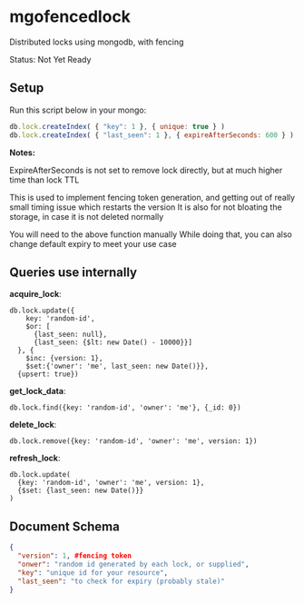 # mgofencedlock
Distributed locks using mongodb, with fencing

Status: Not Yet Ready


Setup
----------------------
Run this script below in your mongo:

```javascript
db.lock.createIndex( { "key": 1 }, { unique: true } )
db.lock.createIndex( { "last_seen": 1 }, { expireAfterSeconds: 600 } )
```

**Notes:**

ExpireAfterSeconds is not set to remove lock directly, 
but at much higher time than lock TTL

This is used to implement fencing token generation,
and getting out of really small timing issue which restarts the version
It is also for not bloating the storage, in case it is not deleted normally

You will need to the above function manually
While doing that, you can also change default expiry to meet your use case


Queries use internally
------------------------------------
**acquire_lock**: 

```
db.lock.update({
    key: 'random-id', 
    $or: [
      {last_seen: null}, 
      {last_seen: {$lt: new Date() - 10000}}]
  }, {
    $inc: {version: 1}, 
    $set:{'owner': 'me', last_seen: new Date()}}, 
  {upsert: true})
```

**get_lock_data**:

```
db.lock.find({key: 'random-id', 'owner': 'me'}, {_id: 0})
```

**delete_lock**:

```
db.lock.remove({key: 'random-id', 'owner': 'me', version: 1})
```

**refresh_lock**:

```
db.lock.update(
  {key: 'random-id', 'owner': 'me', version: 1},
  {$set: {last_seen: new Date()}}
)
```

Document Schema
-------------------------
```json
{
  "version": 1, #fencing token
  "onwer": "random id generated by each lock, or supplied",
  "key": "unique id for your resource",
  "last_seen": "to check for expiry (probably stale)"
}
```